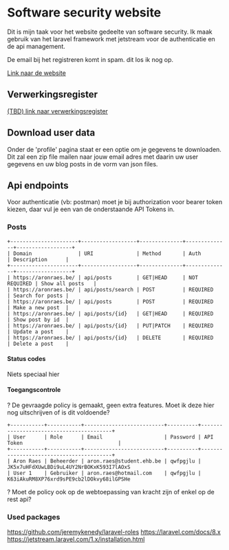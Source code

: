 # Software security website

Dit is mijn taak voor het website gedeelte van software security. 
Ik maak gebruik van het laravel framework met jetstream voor de authenticatie en
de api management.

De email bij het registreren komt in spam. dit los ik nog op.

[Link naar de website](https://aronraes.be)

## Verwerkingsregister
[(TBD) link naar verwerkingsregister]()

## Download user data
Onder de 'profile' pagina staat er een optie om je gegevens te downloaden. Dit
zal een zip file mailen naar jouw email adres met daarin uw user gegevens en uw
blog posts in de vorm van json files.
 
## Api endpoints

Voor authenticatie (vb: postman) moet je bij authorization voor bearer token
kiezen, daar vul je een van de onderstaande API Tokens in.

###  Posts
```
+----------------------+------------------+--------------+--------------+------------------+
| Domain               | URI              | Method       | Auth         | Description 	   |
+----------------------+------------------+--------------+--------------+------------------+
| https://aronraes.be/ | api/posts        | GET|HEAD     | NOT REQUIRED | Show all posts   |
| https://aronraes.be/ | api/posts/search | POST         | REQUIRED     | Search for posts |
| https://aronraes.be/ | api/posts        | POST         | REQUIRED     | Make a new post  |
| https://aronraes.be/ | api/posts/{id}   | GET|HEAD     | REQUIRED     | Show post by id  |
| https://aronraes.be/ | api/posts/{id}   | PUT|PATCH    | REQUIRED     | Update a post    |
| https://aronraes.be/ | api/posts/{id}   | DELETE       | REQUIRED     | Delete a post    |
```
####  Status codes
Niets speciaal hier

####  Toegangscontrole
? De gevraagde policy is gemaakt, geen extra features. Moet ik deze hier nog uitschrijven of is dit voldoende?
```
+-----------+-----------+--------------------------+----------+-----------------------------------------+
| User      | Role      | Email                    | Password | API Token                               |
+-----------+-----------+--------------------------+----------+-----------------------------------------+
| Aron Raes | Beheerder | aron.raes@student.ehb.be | qwfpgjlu | JK5x7uHFdXUwLBDi9uL4UY2NrBOKxK593I7lAOxS
| User 1    | Gebruiker | aron.raes@hotmail.com    | qwfpgjlu | K63iAkuRM8XP76xrd9sPE9cb2lDOkvy68ilGPSHe
```

? Moet de policy ook op de webtoepassing van kracht zijn of enkel op de rest api?


###  Used packages 
https://github.com/jeremykenedy/laravel-roles
https://laravel.com/docs/8.x
https://jetstream.laravel.com/1.x/installation.html
